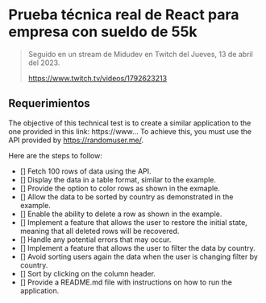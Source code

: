 # Prueba técnica real de React para empresa con sueldo de 55k

> Seguido en un stream de Midudev en Twitch del Jueves, 13 de abril del 2023.
>
> https://www.twitch.tv/videos/1792623213

## Requerimientos

The objective of this technical test is to create a similar application to the
one provided in this link: https://www... To achieve this, you must use the API
provided by https://randomuser.me/.

Here are the steps to follow:

- [] Fetch 100 rows of data using the API.
- [] Display the data in a table format, similar to the example.
- [] Provide the option to color rows as shown in the exmaple.
- [] Allow the data to be sorted by country as demonstrated in the example.
- [] Enable the ability to delete a row as shown in the example.
- [] Implement a feature that allows the user to restore the initial state,
  meaning that all deleted rows will be recovered.
- [] Handle any potential errors that may occur.
- [] Implement a feature that allows the user to filter the data by country.
- [] Avoid sorting users again the data when the user is changing filter by country.
- [] Sort by clicking on the column header.
- [] Provide a README.md file with instructions on how to run the application.
